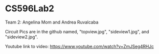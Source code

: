 # CS596Lab2
Team 2: Angelina Mom and Andrea Ruvalcaba

Circuit Pics are in the github named, "topview.jpg", "sideview1.jpg", and "sideview2.jpg".

Youtube link to video: https://www.youtube.com/watch?v=ZmJSeg4RHJc
